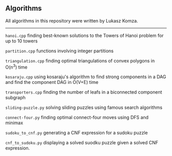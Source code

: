 ## Algorithms

All algorithms in this repository were written by Lukasz Komza.

------

`hanoi.cpp` finding best-known solutions to the Towers of Hanoi problem for up to 10 towers

`partition.cpp` functions involving integer partitions

`triangulation.cpp` finding optimal triangulations of convex polygons in O(n<sup>3</sup>) time

`kosaraju.cpp` using kosaraju's algorithm to find strong components in a DAG and find the component DAG in O(V+E) time

`transporters.cpp` finding the number of leafs in a biconnected component subgraph

`sliding-puzzle.py` solving sliding puzzles using famous search algorithms

`connect-four.py` finding optimal connect-four moves using DFS and minimax

`sudoku_to_cnf.py` generating a CNF expression for a sudoku puzzle

`cnf_to_sudoku.py` displaying a solved suodku puzzle given a solved CNF expression.
